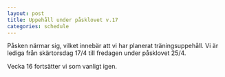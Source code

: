 ```yaml
---
layout: post
title: Uppehåll under påsklovet v.17
categories: schedule
---
```


Påsken närmar sig, vilket innebär att vi har planerat träningsuppehåll. Vi är lediga från skärtorsdag 17/4 till fredagen under påsklovet 25/4.

Vecka 16 fortsätter vi som vanligt igen.
